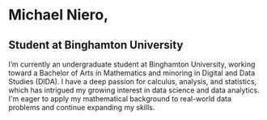 # Michael Niero, 
## Student at Binghamton University


I’m currently an undergraduate student at Binghamton University, working toward a Bachelor of Arts in Mathematics and minoring in Digital and Data Studies (DIDA). 
I have a deep passion for calculus, analysis, and statistics, which has intrigued my growing interest in data science and data analytics. I'm eager to apply my mathematical background to real-world data
problems and continue expanding my skills.




